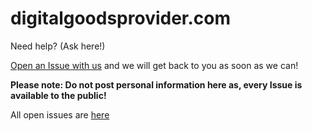 # digitalgoodsprovider.com
Need help? (Ask here!)




[Open an Issue with us](https://github.com/digitalgoodsprovider/digitalgoodsprovider.com/issues/new) and we will get back to you as soon as we can!

**Please note: Do not post personal information here as, every Issue is available to the public!**

All open issues are [here](https://github.com/digitalgoodsprovider/digitalgoodsprovider.com/issues)
